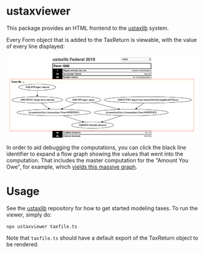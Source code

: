 # ustaxviewer

This package provides an HTML frontend to the [ustaxlib] system.

Every Form object that is added to the TaxReturn is viewable, with the value of every line
displayed:

![Main screen showing Form 1040](doc/f1040.png)

In order to aid debugging the computations, you can click the black line identifier to expand a flow
graph showing the values that went into the computation. That includes the master computation for
the "Amount You Owe", for example, which [yields this massive graph](doc/f1040-amount-owed.svg).

# Usage

See the [ustaxlib] repository for how to get started modeling taxes. To run the viewer, simply do:

    npx ustaxviewer taxfile.ts

Note that `taxfile.ts` should have a default export of the TaxReturn object to be rendered.

[ustaxlib]: https://github.com/rsesek/ustaxlib
